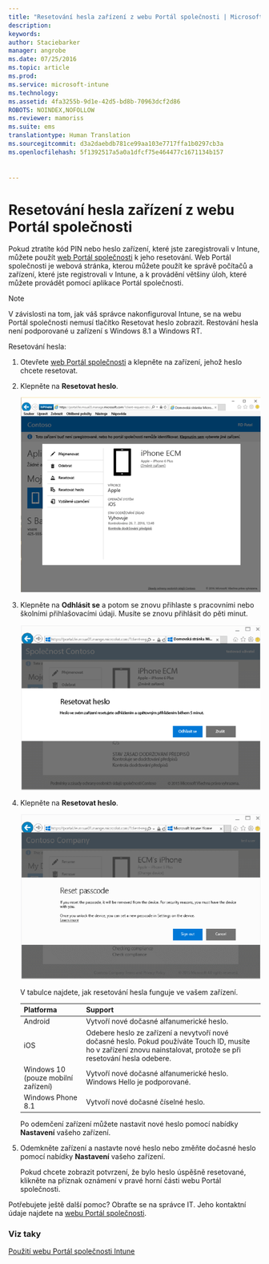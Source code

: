 ```yaml
---
title: "Resetování hesla zařízení z webu Portál společnosti | Microsoft Intune"
description: 
keywords: 
author: Staciebarker
manager: angrobe
ms.date: 07/25/2016
ms.topic: article
ms.prod: 
ms.service: microsoft-intune
ms.technology: 
ms.assetid: 4fa3255b-9d1e-42d5-bd8b-70963dcf2d86
ROBOTS: NOINDEX,NOFOLLOW
ms.reviewer: mamoriss
ms.suite: ems
translationtype: Human Translation
ms.sourcegitcommit: d3a2daebdb781ce99aa103e7717ffa1b0297cb3a
ms.openlocfilehash: 5f1392517a5a0a1dfcf75e464477c1671134b157


---
```



# Resetování hesla zařízení z webu Portál společnosti

Pokud ztratíte kód PIN nebo heslo zařízení, které jste zaregistrovali v Intune, můžete použít [web Portál společnosti](http://portal.manage.microsoft.com) k jeho resetování. Web Portál společnosti je webová stránka, kterou můžete použít ke správě počítačů a zařízení, které jste registrovali v Intune, a k provádění většiny úloh, které můžete provádět pomocí aplikace Portál společnosti.

> [!NOTE]
> V závislosti na tom, jak váš správce nakonfiguroval Intune, se na webu Portál společnosti nemusí tlačítko Resetovat heslo zobrazit. Restování hesla není podporované u zařízení s Windows 8.1 a Windows RT.

Resetování hesla:

1.  Otevřete [web Portál společnosti](http://portal.manage.microsoft.com) a klepněte na zařízení, jehož heslo chcete resetovat.

2.  Klepněte na **Resetovat heslo**.

    ![resetp-passcode-option-on-company-portal-website](./media/iwp-screen-with-all-options.png)

3.  Klepněte na **Odhlásit se** a potom se znovu přihlaste s pracovními nebo školními přihlašovacími údaji. Musíte se znovu přihlásit do pěti minut.

    ![sign-out-sign-back-in](./media/iwp-2-sign-out.png)

4.  Klepněte na **Resetovat heslo**.

    ![tap-reset-passcode](./media/iwp-3-tap-reset-passcode-after-signin.png)

    V tabulce najdete, jak resetování hesla funguje ve vašem zařízení.

    |Platforma|Support|
    |------------|-----------|
    |Android|Vytvoří nové dočasné alfanumerické heslo.|
    |iOS|Odebere heslo ze zařízení a nevytvoří nové dočasné heslo. Pokud používáte Touch ID, musíte ho v zařízení znovu nainstalovat, protože se při resetování hesla odebere.|
    |Windows 10 (pouze mobilní zařízení)|Vytvoří nové dočasné alfanumerické heslo. Windows Hello je podporované.|
    |Windows Phone 8.1|Vytvoří nové dočasné číselné heslo.|
    Po odemčení zařízení můžete nastavit nové heslo pomocí nabídky **Nastavení** vašeho zařízení.

5.  Odemkněte zařízení a nastavte nové heslo nebo změňte dočasné heslo pomocí nabídky **Nastavení** vašeho zařízení.

    Pokud chcete zobrazit potvrzení, že bylo heslo úspěšně resetované, klikněte na příznak oznámení v pravé horní části webu Portál společnosti.

Potřebujete ještě další pomoc? Obraťte se na správce IT. Jeho kontaktní údaje najdete na [webu Portál společnosti](http://portal.manage.microsoft.com).

### Viz taky
[Použití webu Portál společnosti Intune](using-the-intune-company-portal-website.md)



<!--HONumber=Aug16_HO4-->


